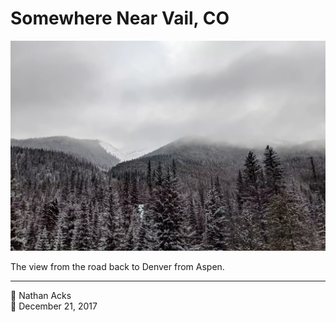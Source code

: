 # Somewhere Near Vail, CO

![Cold, snow-covered peaks rise out of a pine forest](assets/512b7e6333138785723be6e5807a9767.webp)

The view from the road back to Denver from Aspen.

- - - -

<span aria-hidden="true">👤</span> Nathan Acks  
<span aria-hidden="true">📅</span> December 21, 2017
